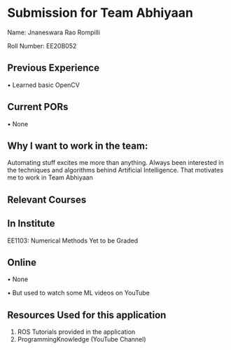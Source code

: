 Submission for Team Abhiyaan
============================
Name: Jnaneswara Rao Rompilli

Roll Number: EE20B052

Previous Experience
-------------------
• Learned basic OpenCV

Current PORs
-------------
• None

Why I want to work in the team:
------------------------------
Automating stuff excites me more than anything. Always been interested in the techniques and algorithms behind Artificial Intelligence. That motivates me to work in Team Abhiyaan 

Relevant Courses
----------------

In Institute
------------
EE1103: Numerical Methods
Yet to be Graded

Online
------
• None

• But used to watch some ML videos on YouTube

Resources Used for this application
-----------------------------------
1) ROS Tutorials provided in the application
2) ProgrammingKnowledge (YouTube Channel)

